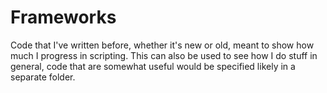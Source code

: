 # Frameworks

Code that I've written before, whether it's new or old, meant to show how much I progress in scripting.
This can also be used to see how I do stuff in general, code that are somewhat useful would be specified likely in a separate folder.

